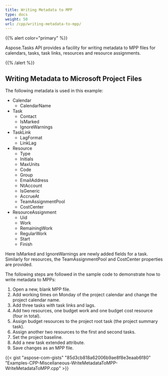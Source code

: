 ```yaml
---
title: Writing Metadata to MPP
type: docs
weight: 50
url: /cpp/writing-metadata-to-mpp/
---
```


{{% alert color="primary" %}} 

Aspose.Tasks API provides a facility for writing metadata to MPP files for calendars, tasks, task links, resources and resource assignments.

{{% /alert %}} 
## **Writing Metadata to Microsoft Project Files**
The following metadata is used in this example:

- Calendar
  - CalendarName
- Task
  - Contact
  - IsMarked
  - IgnoreWarnings
- TaskLink
  - LagFormat
  - LinkLag
- Resource
  - Type
  - Initials
  - MaxUnits
  - Code
  - Group
  - EmailAddress
  - NtAccount
  - IsGeneric
  - AccrueAt
  - TeamAssignmentPool
  - CostCenter
- ResourceAssignment
  - Uid
  - Work
  - RemainingWork
  - RegularWork
  - Start
  - Finish

Here IsMarked and IgnoreWarnings are newly added fields for a task. Similarly for resources, the TeamAssignmentPool and CostCenter properties are provided.

The following steps are followed in the sample code to demonstrate how to write metadata to MPPs:

1. Open a new, blank MPP file.
2. Add working times on Monday of the project calendar and change the project calendar name.
3. Add three tasks with task links and lags.
4. Add two resources, one budget work and one budget cost resource (four in total).
5. Assign budget resources to the project root task (the project summary task).
6. Assign another two resources to the first and second tasks.
7. Set the project baseline.
8. Add a new task extended attribute.
9. Save changes as an MPP file.
 

{{< gist "aspose-com-gists" "85d3cb818a62006b9ae8f8e3eaab6f80" "Examples-CPP-Miscellaneous-WriteMetadataToMPP-WriteMetadataToMPP.cpp" >}}
